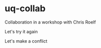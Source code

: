 # uq-collab
Collaboration in a workshop with Chris Roelf

Let's try it again

Let's make a conflict
